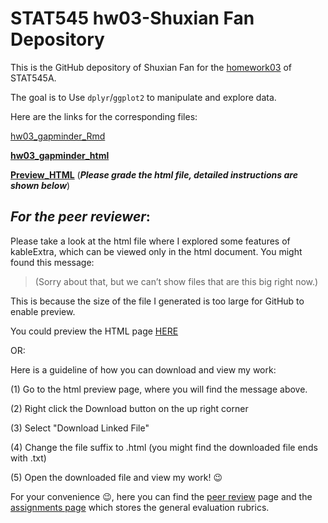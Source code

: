 # STAT545 hw03-Shuxian Fan Depository

This is the GitHub depository of Shuxian Fan for the [homework03](http://stat545.com/Classroom/assignments/hw03/hw03.html) of STAT545A.

The goal is to Use `dplyr`/`ggplot2` to manipulate and explore data. 

Here are the links for the corresponding files:

[hw03_gapminder_Rmd](https://github.com/STAT545-UBC-students/hw03-ShuxianFan/blob/master/hw03_gapminder.Rmd)

[**hw03_gapminder_html**](https://github.com/STAT545-UBC-students/hw03-ShuxianFan/blob/master/hw03_gapminder.html)

[**Preview_HTML**](https://cdn.rawgit.com/STAT545-UBC-students/hw03-ShuxianFan/master/hw03_gapminder.html)
(_**Please grade the html file, detailed instructions are shown below**_)

## _For the peer reviewer_: 

Please take a look at the html file where I explored some features of kableExtra, which can be viewed only in the html document. You might found this message:

> (Sorry about that, but we can’t show files that are this big right now.)

This is because the size of the file I generated is too large for GitHub to enable preview.

You could preview the HTML page [HERE](https://cdn.rawgit.com/STAT545-UBC-students/hw03-ShuxianFan/master/hw03_gapminder.html)

OR: 

Here is a guideline of how you can download and view my work:

(1) Go to the html preview page, where you will find the message above.

(2) Right click the Download button on the up right corner

(3) Select "Download Linked File"

(4) Change the file suffix to .html (you might find the downloaded file ends with .txt)

(5) Open the downloaded file and view my work! :wink:

For your convenience :wink:, here you can find the [peer review](http://stat545.com/Classroom/assignments/peer-review.html) page and the [assignments page](http://stat545.com/Classroom/assignments/) which stores the general evaluation rubrics.
